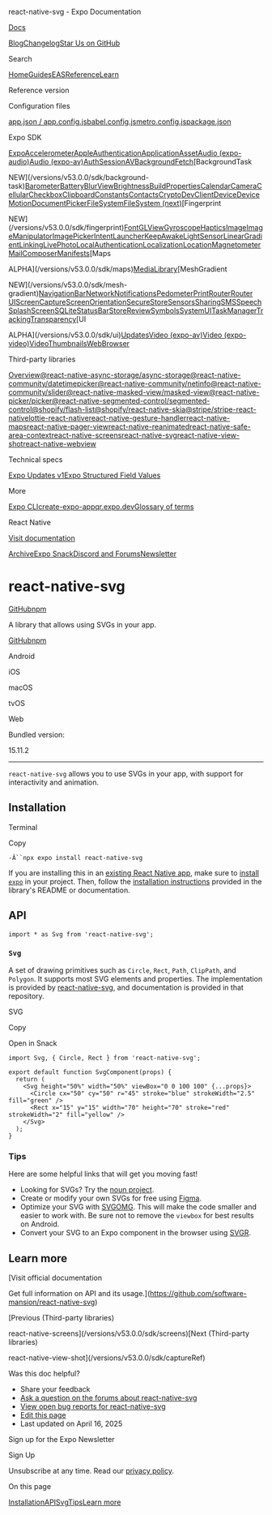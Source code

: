 react-native-svg - Expo Documentation

[Docs](/)

[Blog](https://expo.dev/blog)[Changelog](https://expo.dev/changelog)[Star Us on GitHub](https://github.com/expo/expo)

Search

[Home](/)[Guides](/guides/overview)[EAS](/eas)[Reference](/versions/latest)[Learn](/tutorial/overview)

Reference version

Configuration files

[app.json / app.config.js](/versions/v53.0.0/config/app)[babel.config.js](/versions/v53.0.0/config/babel)[metro.config.js](/versions/v53.0.0/config/metro)[package.json](/versions/v53.0.0/config/package-json)

Expo SDK

[Expo](/versions/v53.0.0/sdk/expo)[Accelerometer](/versions/v53.0.0/sdk/accelerometer)[AppleAuthentication](/versions/v53.0.0/sdk/apple-authentication)[Application](/versions/v53.0.0/sdk/application)[Asset](/versions/v53.0.0/sdk/asset)[Audio (expo-audio)](/versions/v53.0.0/sdk/audio)[Audio (expo-av)](/versions/v53.0.0/sdk/audio-av)[AuthSession](/versions/v53.0.0/sdk/auth-session)[AV](/versions/v53.0.0/sdk/av)[BackgroundFetch](/versions/v53.0.0/sdk/background-fetch)[BackgroundTask

NEW](/versions/v53.0.0/sdk/background-task)[Barometer](/versions/v53.0.0/sdk/barometer)[Battery](/versions/v53.0.0/sdk/battery)[BlurView](/versions/v53.0.0/sdk/blur-view)[Brightness](/versions/v53.0.0/sdk/brightness)[BuildProperties](/versions/v53.0.0/sdk/build-properties)[Calendar](/versions/v53.0.0/sdk/calendar)[Camera](/versions/v53.0.0/sdk/camera)[Cellular](/versions/v53.0.0/sdk/cellular)[Checkbox](/versions/v53.0.0/sdk/checkbox)[Clipboard](/versions/v53.0.0/sdk/clipboard)[Constants](/versions/v53.0.0/sdk/constants)[Contacts](/versions/v53.0.0/sdk/contacts)[Crypto](/versions/v53.0.0/sdk/crypto)[DevClient](/versions/v53.0.0/sdk/dev-client)[Device](/versions/v53.0.0/sdk/device)[DeviceMotion](/versions/v53.0.0/sdk/devicemotion)[DocumentPicker](/versions/v53.0.0/sdk/document-picker)[FileSystem](/versions/v53.0.0/sdk/filesystem)[FileSystem (next)](/versions/v53.0.0/sdk/filesystem-next)[Fingerprint

NEW](/versions/v53.0.0/sdk/fingerprint)[Font](/versions/v53.0.0/sdk/font)[GLView](/versions/v53.0.0/sdk/gl-view)[Gyroscope](/versions/v53.0.0/sdk/gyroscope)[Haptics](/versions/v53.0.0/sdk/haptics)[Image](/versions/v53.0.0/sdk/image)[ImageManipulator](/versions/v53.0.0/sdk/imagemanipulator)[ImagePicker](/versions/v53.0.0/sdk/imagepicker)[IntentLauncher](/versions/v53.0.0/sdk/intent-launcher)[KeepAwake](/versions/v53.0.0/sdk/keep-awake)[LightSensor](/versions/v53.0.0/sdk/light-sensor)[LinearGradient](/versions/v53.0.0/sdk/linear-gradient)[Linking](/versions/v53.0.0/sdk/linking)[LivePhoto](/versions/v53.0.0/sdk/live-photo)[LocalAuthentication](/versions/v53.0.0/sdk/local-authentication)[Localization](/versions/v53.0.0/sdk/localization)[Location](/versions/v53.0.0/sdk/location)[Magnetometer](/versions/v53.0.0/sdk/magnetometer)[MailComposer](/versions/v53.0.0/sdk/mail-composer)[Manifests](/versions/v53.0.0/sdk/manifests)[Maps

ALPHA](/versions/v53.0.0/sdk/maps)[MediaLibrary](/versions/v53.0.0/sdk/media-library)[MeshGradient

NEW](/versions/v53.0.0/sdk/mesh-gradient)[NavigationBar](/versions/v53.0.0/sdk/navigation-bar)[Network](/versions/v53.0.0/sdk/network)[Notifications](/versions/v53.0.0/sdk/notifications)[Pedometer](/versions/v53.0.0/sdk/pedometer)[Print](/versions/v53.0.0/sdk/print)[Router](/versions/v53.0.0/sdk/router)[Router UI](/versions/v53.0.0/sdk/router-ui)[ScreenCapture](/versions/v53.0.0/sdk/screen-capture)[ScreenOrientation](/versions/v53.0.0/sdk/screen-orientation)[SecureStore](/versions/v53.0.0/sdk/securestore)[Sensors](/versions/v53.0.0/sdk/sensors)[Sharing](/versions/v53.0.0/sdk/sharing)[SMS](/versions/v53.0.0/sdk/sms)[Speech](/versions/v53.0.0/sdk/speech)[SplashScreen](/versions/v53.0.0/sdk/splash-screen)[SQLite](/versions/v53.0.0/sdk/sqlite)[StatusBar](/versions/v53.0.0/sdk/status-bar)[StoreReview](/versions/v53.0.0/sdk/storereview)[Symbols](/versions/v53.0.0/sdk/symbols)[SystemUI](/versions/v53.0.0/sdk/system-ui)[TaskManager](/versions/v53.0.0/sdk/task-manager)[TrackingTransparency](/versions/v53.0.0/sdk/tracking-transparency)[UI

ALPHA](/versions/v53.0.0/sdk/ui)[Updates](/versions/v53.0.0/sdk/updates)[Video (expo-av)](/versions/v53.0.0/sdk/video-av)[Video (expo-video)](/versions/v53.0.0/sdk/video)[VideoThumbnails](/versions/v53.0.0/sdk/video-thumbnails)[WebBrowser](/versions/v53.0.0/sdk/webbrowser)

Third-party libraries

[Overview](/versions/v53.0.0/sdk/third-party-overview)[@react-native-async-storage/async-storage](/versions/v53.0.0/sdk/async-storage)[@react-native-community/datetimepicker](/versions/v53.0.0/sdk/date-time-picker)[@react-native-community/netinfo](/versions/v53.0.0/sdk/netinfo)[@react-native-community/slider](/versions/v53.0.0/sdk/slider)[@react-native-masked-view/masked-view](/versions/v53.0.0/sdk/masked-view)[@react-native-picker/picker](/versions/v53.0.0/sdk/picker)[@react-native-segmented-control/segmented-control](/versions/v53.0.0/sdk/segmented-control)[@shopify/flash-list](/versions/v53.0.0/sdk/flash-list)[@shopify/react-native-skia](/versions/v53.0.0/sdk/skia)[@stripe/stripe-react-native](/versions/v53.0.0/sdk/stripe)[lottie-react-native](/versions/v53.0.0/sdk/lottie)[react-native-gesture-handler](/versions/v53.0.0/sdk/gesture-handler)[react-native-maps](/versions/v53.0.0/sdk/map-view)[react-native-pager-view](/versions/v53.0.0/sdk/view-pager)[react-native-reanimated](/versions/v53.0.0/sdk/reanimated)[react-native-safe-area-context](/versions/v53.0.0/sdk/safe-area-context)[react-native-screens](/versions/v53.0.0/sdk/screens)[react-native-svg](/versions/v53.0.0/sdk/svg)[react-native-view-shot](/versions/v53.0.0/sdk/captureRef)[react-native-webview](/versions/v53.0.0/sdk/webview)

Technical specs

[Expo Updates v1](/technical-specs/expo-updates-1)[Expo Structured Field Values](/technical-specs/expo-sfv-0)

More

[Expo CLI](/more/expo-cli)[create-expo-app](/more/create-expo)[qr.expo.dev](/more/qr-codes)[Glossary of terms](/more/glossary-of-terms)

React Native

[Visit documentation](https://reactnative.dev/docs/components-and-apis)

[Archive](/archive)[Expo Snack](https://snack.expo.dev)[Discord and Forums](https://chat.expo.dev)[Newsletter](https://expo.dev/mailing-list/signup)

react-native-svg
================

[GitHub](https://github.com/react-native-community/react-native-svg)[npm](https://www.npmjs.com/package/react-native-svg)

A library that allows using SVGs in your app.

[GitHub](https://github.com/react-native-community/react-native-svg)[npm](https://www.npmjs.com/package/react-native-svg)

Android

iOS

macOS

tvOS

Web

Bundled version:

15.11.2

---

`react-native-svg` allows you to use SVGs in your app, with support for interactivity and animation.

Installation
------------

Terminal

Copy

`-Â``npx expo install react-native-svg`

If you are installing this in an [existing React Native app](/bare/overview), make sure to [install `expo`](/bare/installing-expo-modules) in your project. Then, follow the [installation instructions](https://github.com/react-native-community/react-native-svg#with-react-native-cli) provided in the library's README or documentation.

API
---

```
import * as Svg from 'react-native-svg';

```

### `Svg`

A set of drawing primitives such as `Circle`, `Rect`, `Path`,
`ClipPath`, and `Polygon`. It supports most SVG elements and properties.
The implementation is provided by [react-native-svg](https://github.com/react-native-community/react-native-svg), and documentation is provided in that repository.

SVG

Copy

Open in Snack

```
import Svg, { Circle, Rect } from 'react-native-svg';

export default function SvgComponent(props) {
  return (
    <Svg height="50%" width="50%" viewBox="0 0 100 100" {...props}>
      <Circle cx="50" cy="50" r="45" stroke="blue" strokeWidth="2.5" fill="green" />
      <Rect x="15" y="15" width="70" height="70" stroke="red" strokeWidth="2" fill="yellow" />
    </Svg>
  );
}

```

### Tips

Here are some helpful links that will get you moving fast!

* Looking for SVGs? Try the [noun project](https://thenounproject.com/).
* Create or modify your own SVGs for free using [Figma](https://www.figma.com/).
* Optimize your SVG with [SVGOMG](https://jakearchibald.github.io/svgomg/). This will make the code smaller and easier to work with. Be sure not to remove the `viewbox` for best results on Android.
* Convert your SVG to an Expo component in the browser using [SVGR](https://react-svgr.com/playground/?native=true&typescript=true).

Learn more
----------

[Visit official documentation

Get full information on API and its usage.](https://github.com/software-mansion/react-native-svg)

[Previous (Third-party libraries)

react-native-screens](/versions/v53.0.0/sdk/screens)[Next (Third-party libraries)

react-native-view-shot](/versions/v53.0.0/sdk/captureRef)

Was this doc helpful?

* Share your feedback
* [Ask a question on the forums about react-native-svg](https://chat.expo.dev/)
* [View open bug reports for react-native-svg](https://github.com/react-native-community/react-native-svg/issues)
* [Edit this page](https://github.com/expo/expo/edit/main/docs/pages/versions/v53.0.0/sdk/svg.mdx)
* Last updated on April 16, 2025

Sign up for the Expo Newsletter

Sign Up

Unsubscribe at any time. Read our [privacy policy](https://expo.dev/privacy).

On this page

[Installation](/versions/v53.0.0/sdk/svg/#installation)[API](/versions/v53.0.0/sdk/svg/#api)[Svg](/versions/v53.0.0/sdk/svg/#svg)[Tips](/versions/v53.0.0/sdk/svg/#tips)[Learn more](/versions/v53.0.0/sdk/svg/#learn-more)